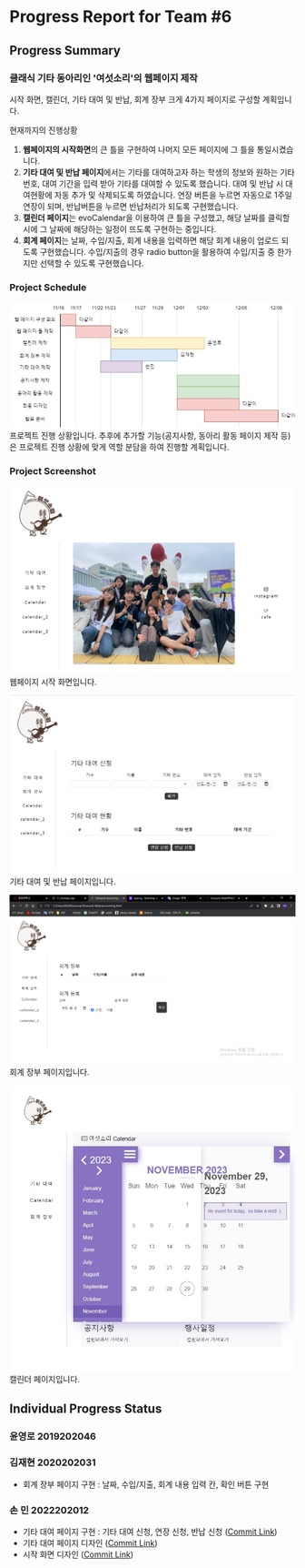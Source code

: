 # Progress Report for Team #6

## Progress Summary

### 클래식 기타 동아리인 '여섯소리'의 웹페이지 제작

시작 화면, 캘린더, 기타 대여 및 반납, 회계 장부 크게 4가지 페이지로 구성할 계획입니다.

현재까지의 진행상황

1. <strong>웹페이지의 시작화면</strong>의 큰 틀을 구현하여 나머지 모든 페이지에 그 틀을 통일시켰습니다.
2. <strong>기타 대여 및 반납 페이지</strong>에서는 기타를 대여하고자 하는 학생의 정보와 원하는 기타 번호, 대여 기간을 입력 받아 기타를 대여할 수 있도록 했습니다.
   대여 및 반납 시 대여현황에 자동 추가 및 삭제되도록 하였습니다. 연장 버튼을 누르면 자동으로 1주일 연장이 되며, 반납버튼을 누르면 반납처리가 되도록 구현했습니다.
3. <strong>캘린더 페이지</strong>는 evoCalendar을 이용하여 큰 틀을 구성했고, 해당 날짜를 클릭할 시에 그 날짜에 해당하는 일정이 뜨도록 구현하는 중입니다. 
4. <strong>회계 페이지</strong>는 날짜, 수입/지출, 회계 내용을 입력하면 해당 회계 내용이 업로드 되도록 구현했습니다. 수입/지출의 경우 radio button을 활용하여 수입/지출 중 한가지만 선택할 수 있도록 구현했습니다.

### Project Schedule

![Schedule Image](./images/schedule.jpg)
프로젝트 진행 상황입니다. 추후에 추가할 기능(공지사항, 동아리 활동 페이지 제작 등)은 프로젝트 진행 상황에 맞게 역할 분담을 하여 진행할 계획입니다.

### Project Screenshot

![Main Page Image](./images/main_page.jpg)
웹페이지 시작 화면입니다.

![Rental Page Image](./images/rental_page.jpg)
기타 대여 및 반납 페이지입니다.

![Accounting Page Image](./images/accounting.jpg)
회계 장부 페이지입니다.

![Calendar Page Image](./images/calendar.JPG)
캘린더 페이지입니다.

## Individual Progress Status

### 윤영로 2019202046

### 김재현 2020202031

- 회계 장부 페이지 구현 : 날짜, 수입/지출, 회계 내용 입력 칸, 확인 버튼 구현

### 손 민 2022202012

- 기타 대여 페이지 구현 : 기타 대여 신청, 연장 신청, 반납 신청 ([Commit Link](https://github.com/zeroad00/Sixsound_Web/commit/1b8ea0e4ff12980b47e0b2a8a8222fcd20614b6e#diff-c6ba6392846af6e6c79c00cf3d91a49c106417d86308e873b4ff37a2aa4ae45f))
- 기타 대여 페이지 디자인 ([Commit Link](https://github.com/zeroad00/Sixsound_Web/commit/90c7a2ac09aecf49410a96ec079df2cd17c54a7b))
- 시작 화면 디자인 ([Commit Link](https://github.com/zeroad00/Sixsound_Web/commit/f44f4c03d2d19d6b0b100d99edd9acf56f117b47))
